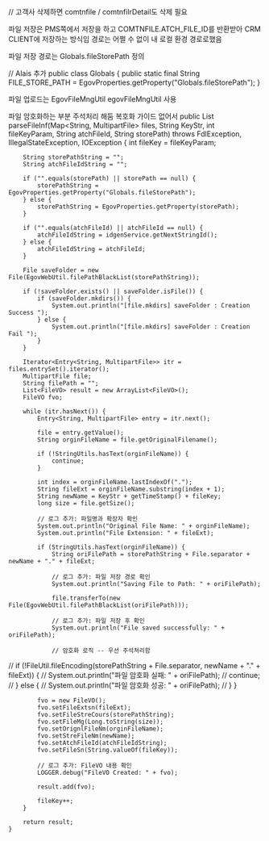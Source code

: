 

// 고객사 삭제하면 comtnfile / comtnfilrDetail도 삭제 필요

파일 저장은 PMS쪽에서 저장을 하고 COMTNFILE.ATCH_FILE_ID를 반환받아 CRM CLIENT에 저장하는 방식임
경로는 어쩔 수 없이 내 로컬 환경 경로로했음

파일 저장 경로는 
Globals.fileStorePath 정의

// Alais 추가 
public class Globals {
    public static final String FILE_STORE_PATH = EgovProperties.getProperty("Globals.fileStorePath");
}

파일 업로드는 
EgovFileMngUtil egovFileMngUtil 사용

파일 암호화하는 부분 주석처리 해둠 복호화 가이드 없어서
public List<FileVO> parseFileInf(Map<String, MultipartFile> files, String KeyStr, int fileKeyParam, String atchFileId, String storePath) throws FdlException, IllegalStateException, IOException {
		int fileKey = fileKeyParam;

		String storePathString = "";
		String atchFileIdString = "";

		if ("".equals(storePath) || storePath == null) {
			storePathString = EgovProperties.getProperty("Globals.fileStorePath");
		} else {
			storePathString = EgovProperties.getProperty(storePath);
		}

		if ("".equals(atchFileId) || atchFileId == null) {
			atchFileIdString = idgenService.getNextStringId();
		} else {
			atchFileIdString = atchFileId;
		}

		File saveFolder = new File(EgovWebUtil.filePathBlackList(storePathString));

		if (!saveFolder.exists() || saveFolder.isFile()) {
			if (saveFolder.mkdirs()) {
				System.out.println("[file.mkdirs] saveFolder : Creation Success ");
			} else {
				System.out.println("[file.mkdirs] saveFolder : Creation Fail ");
			}
		}

		Iterator<Entry<String, MultipartFile>> itr = files.entrySet().iterator();
		MultipartFile file;
		String filePath = "";
		List<FileVO> result = new ArrayList<FileVO>();
		FileVO fvo;

		while (itr.hasNext()) {
			Entry<String, MultipartFile> entry = itr.next();

			file = entry.getValue();
			String orginFileName = file.getOriginalFilename();

			if (!StringUtils.hasText(orginFileName)) {
				continue;
			}

			int index = orginFileName.lastIndexOf(".");
			String fileExt = orginFileName.substring(index + 1);
			String newName = KeyStr + getTimeStamp() + fileKey;
			long size = file.getSize();

			// 로그 추가: 파일명과 확장자 확인
			System.out.println("Original File Name: " + orginFileName);
			System.out.println("File Extension: " + fileExt);

			if (StringUtils.hasText(orginFileName)) {
				String oriFilePath = storePathString + File.separator + newName + "." + fileExt;

				// 로그 추가: 파일 저장 경로 확인
				System.out.println("Saving File to Path: " + oriFilePath);

				file.transferTo(new File(EgovWebUtil.filePathBlackList(oriFilePath)));

				// 로그 추가: 파일 저장 후 확인
				System.out.println("File saved successfully: " + oriFilePath);

				// 암호화 로직 -- 우선 주석처리함
//				if (!FileUtil.fileEncoding(storePathString + File.separator, newName + "." + fileExt)) {
//					System.out.println("파일 암호화 실패: " + oriFilePath);
//					continue;
//				} else {
//					System.out.println("파일 암호화 성공: " + oriFilePath);
//				}
			}

			fvo = new FileVO();
			fvo.setFileExtsn(fileExt);
			fvo.setFileStreCours(storePathString);
			fvo.setFileMg(Long.toString(size));
			fvo.setOrignlFileNm(orginFileName);
			fvo.setStreFileNm(newName);
			fvo.setAtchFileId(atchFileIdString);
			fvo.setFileSn(String.valueOf(fileKey));

			// 로그 추가: FileVO 내용 확인
			LOGGER.debug("FileVO Created: " + fvo);

			result.add(fvo);

			fileKey++;
		}

		return result;
	}